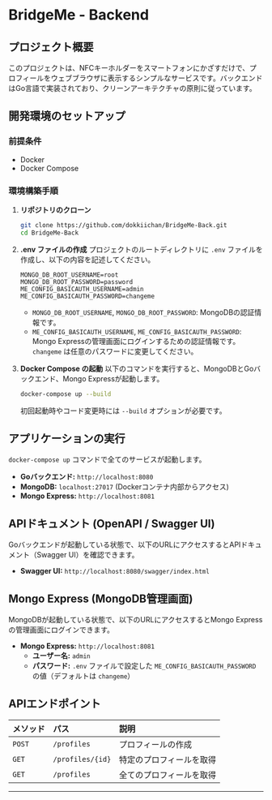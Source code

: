 # BridgeMe - Backend

## プロジェクト概要
このプロジェクトは、NFCキーホルダーをスマートフォンにかざすだけで、プロフィールをウェブブラウザに表示するシンプルなサービスです。バックエンドはGo言語で実装されており、クリーンアーキテクチャの原則に従っています。

## 開発環境のセットアップ

### 前提条件
- Docker
- Docker Compose

### 環境構築手順

1.  **リポジトリのクローン**
    ```bash
    git clone https://github.com/dokkiichan/BridgeMe-Back.git
    cd BridgeMe-Back
    ```

2.  **.env ファイルの作成**
    プロジェクトのルートディレクトリに `.env` ファイルを作成し、以下の内容を記述してください。
    ```env
    MONGO_DB_ROOT_USERNAME=root
    MONGO_DB_ROOT_PASSWORD=password
    ME_CONFIG_BASICAUTH_USERNAME=admin
    ME_CONFIG_BASICAUTH_PASSWORD=changeme
    ```
    *   `MONGO_DB_ROOT_USERNAME`, `MONGO_DB_ROOT_PASSWORD`: MongoDBの認証情報です。
    *   `ME_CONFIG_BASICAUTH_USERNAME`, `ME_CONFIG_BASICAUTH_PASSWORD`: Mongo Expressの管理画面にログインするための認証情報です。`changeme` は任意のパスワードに変更してください。

3.  **Docker Compose の起動**
    以下のコマンドを実行すると、MongoDBとGoバックエンド、Mongo Expressが起動します。
    ```bash
    docker-compose up --build
    ```
    初回起動時やコード変更時には `--build` オプションが必要です。

## アプリケーションの実行

`docker-compose up` コマンドで全てのサービスが起動します。

-   **Goバックエンド:** `http://localhost:8080`
-   **MongoDB:** `localhost:27017` (Dockerコンテナ内部からアクセス)
-   **Mongo Express:** `http://localhost:8081`

## APIドキュメント (OpenAPI / Swagger UI)

Goバックエンドが起動している状態で、以下のURLにアクセスするとAPIドキュメント（Swagger UI）を確認できます。

-   **Swagger UI:** `http://localhost:8080/swagger/index.html`

## Mongo Express (MongoDB管理画面)

MongoDBが起動している状態で、以下のURLにアクセスするとMongo Expressの管理画面にログインできます。

-   **Mongo Express:** `http://localhost:8081`
    *   **ユーザー名:** `admin`
    *   **パスワード:** `.env` ファイルで設定した `ME_CONFIG_BASICAUTH_PASSWORD` の値（デフォルトは `changeme`）

## APIエンドポイント

| メソッド | パス           | 説明           |
| :------- | :------------- | :------------- |
| `POST`   | `/profiles`    | プロフィールの作成 |
| `GET`    | `/profiles/{id}` | 特定のプロフィールを取得 |
| `GET`    | `/profiles`    | 全てのプロフィールを取得 |

---
